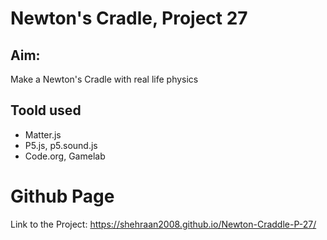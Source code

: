# Newton's Cradle, Project 27

## Aim:

Make a Newton's Cradle with real life physics

## Toold used

- Matter.js
- P5.js, p5.sound.js
- Code.org, Gamelab

# Github Page
Link to the Project: https://shehraan2008.github.io/Newton-Craddle-P-27/
